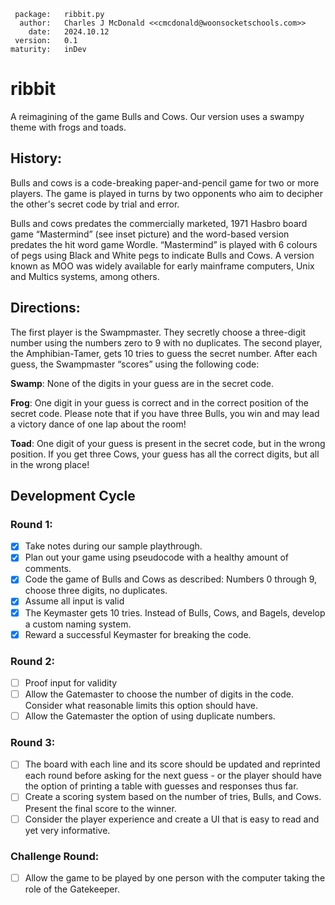      package:   ribbit.py
      author:   Charles J McDonald <<cmcdonald@woonsocketschools.com>>
        date:   2024.10.12
     version:   0.1
    maturity:   inDev

# ribbit
A reimagining of the game Bulls and Cows. Our version uses a swampy theme with frogs and toads.

## History:
Bulls and cows is a code-breaking paper-and-pencil game for two or more players. The game is played in turns by two
opponents who aim to decipher the other's secret code by trial and error.

Bulls and cows predates the commercially marketed, 1971 Hasbro board game “Mastermind” (see inset picture) and the
word-based version predates the hit word game Wordle. “Mastermind” is played with 6 colours of pegs using Black and
White pegs to indicate Bulls and Cows. A version known as MOO was widely available for early mainframe computers, Unix
and Multics systems, among others.

## Directions:
The first player is the Swampmaster. They secretly choose a three-digit number using the numbers zero to 9 with no
duplicates. The second player, the Amphibian-Tamer, gets 10 tries to guess the secret number. After each guess, the
Swampmaster “scores” using the following code:

**Swamp**: None of the digits in your guess are in the secret code.

**Frog**: One digit in your guess is correct and in the correct position of the secret code. Please note that if you
          have three Bulls, you win and may lead a victory dance of one lap about the room!

**Toad**: One digit of your guess is present in the secret code, but in the wrong position. If you get three Cows,
          your guess has all the correct digits, but all in the wrong place!

## Development Cycle
### Round 1:
- [x] Take notes during our sample playthrough.
- [x] Plan out your game using pseudocode with a healthy amount of comments.
- [x] Code the game of Bulls and Cows as described: Numbers 0 through 9, choose three digits, no duplicates.
- [x] Assume all input is valid
- [x] The Keymaster gets 10 tries. Instead of Bulls, Cows, and Bagels, develop a custom naming system.
- [x] Reward a successful Keymaster for breaking the code.

### Round 2:
- [ ] Proof input for validity
- [ ] Allow the Gatemaster to choose the number of digits in the code. Consider what reasonable limits this option should have.
- [ ] Allow the Gatemaster the option of using duplicate numbers.

### Round 3:
- [ ] The board with each line and its score should be updated and reprinted each round before asking for the next guess - or the player should have the option of printing a table with guesses and responses thus far.
- [ ] Create a scoring system based on the number of tries, Bulls, and Cows. Present the final score to the winner.
- [ ] Consider the player experience and create a UI that is easy to read and yet very informative.

### Challenge Round:
- [ ] Allow the game to be played by one person with the computer taking the role of the Gatekeeper.
